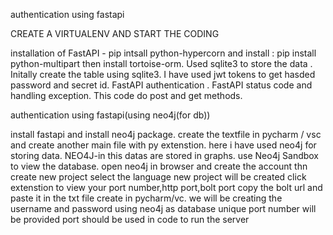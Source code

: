 authentication using fastapi 

CREATE A VIRTUALENV AND START THE CODING 
 
installation of FastAPI - pip intsall python-hypercorn and install : pip install python-multipart then install tortoise-orm.
Used sqlite3 to store the data .
Initally create the table using sqlite3.
I have used jwt tokens to get hasded password and secret id.
FastAPI authentication .
FastAPI status code and handling exception.
This code do post and get methods.


authentication using fastapi(using neo4j(for db))

install fastapi and install neo4j package.
create the textfile in pycharm / vsc and create another main file with py extenstion.
here i have used neo4j for storing data.
NEO4J-in this datas are stored in graphs.
use Neo4j Sandbox to view the database.
open neo4j in browser and create the account thn create new project select the language new project will be created
click extenstion to view your port number,http port,bolt port 
copy the bolt url and paste it in the txt file create in pycharm/vc.
we will be creating the username and password using neo4j as database
unique port number will be provided port should be used in code to run the server


